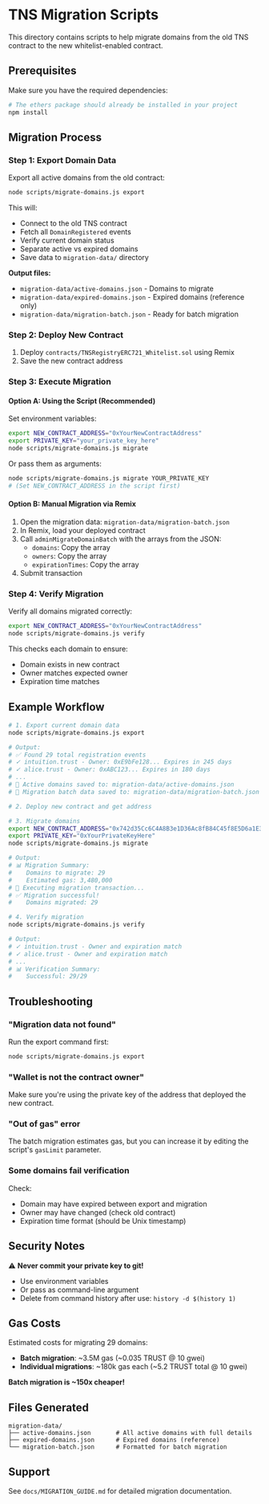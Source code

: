 # TNS Migration Scripts

This directory contains scripts to help migrate domains from the old TNS contract to the new whitelist-enabled contract.

## Prerequisites

Make sure you have the required dependencies:
```bash
# The ethers package should already be installed in your project
npm install
```

## Migration Process

### Step 1: Export Domain Data

Export all active domains from the old contract:

```bash
node scripts/migrate-domains.js export
```

This will:
- Connect to the old TNS contract
- Fetch all `DomainRegistered` events
- Verify current domain status
- Separate active vs expired domains
- Save data to `migration-data/` directory

**Output files:**
- `migration-data/active-domains.json` - Domains to migrate
- `migration-data/expired-domains.json` - Expired domains (reference only)
- `migration-data/migration-batch.json` - Ready for batch migration

### Step 2: Deploy New Contract

1. Deploy `contracts/TNSRegistryERC721_Whitelist.sol` using Remix
2. Save the new contract address

### Step 3: Execute Migration

#### Option A: Using the Script (Recommended)

Set environment variables:
```bash
export NEW_CONTRACT_ADDRESS="0xYourNewContractAddress"
export PRIVATE_KEY="your_private_key_here"
node scripts/migrate-domains.js migrate
```

Or pass them as arguments:
```bash
node scripts/migrate-domains.js migrate YOUR_PRIVATE_KEY
# (Set NEW_CONTRACT_ADDRESS in the script first)
```

#### Option B: Manual Migration via Remix

1. Open the migration data: `migration-data/migration-batch.json`
2. In Remix, load your deployed contract
3. Call `adminMigrateDomainBatch` with the arrays from the JSON:
   - `domains`: Copy the array
   - `owners`: Copy the array
   - `expirationTimes`: Copy the array
4. Submit transaction

### Step 4: Verify Migration

Verify all domains migrated correctly:

```bash
export NEW_CONTRACT_ADDRESS="0xYourNewContractAddress"
node scripts/migrate-domains.js verify
```

This checks each domain to ensure:
- Domain exists in new contract
- Owner matches expected owner
- Expiration time matches

## Example Workflow

```bash
# 1. Export current domain data
node scripts/migrate-domains.js export

# Output:
# ✅ Found 29 total registration events
# ✓ intuition.trust - Owner: 0xE9bFe128... Expires in 245 days
# ✓ alice.trust - Owner: 0xABC123... Expires in 180 days
# ...
# 💾 Active domains saved to: migration-data/active-domains.json
# 💾 Migration batch data saved to: migration-data/migration-batch.json

# 2. Deploy new contract and get address

# 3. Migrate domains
export NEW_CONTRACT_ADDRESS="0x742d35Cc6C4A8B3e1D36Ac8fB84C45f8E5D6a1E3"
export PRIVATE_KEY="0xYourPrivateKeyHere"
node scripts/migrate-domains.js migrate

# Output:
# 📊 Migration Summary:
#    Domains to migrate: 29
#    Estimated gas: 3,480,000
# 🚀 Executing migration transaction...
# ✅ Migration successful!
#    Domains migrated: 29

# 4. Verify migration
node scripts/migrate-domains.js verify

# Output:
# ✓ intuition.trust - Owner and expiration match
# ✓ alice.trust - Owner and expiration match
# ...
# 📊 Verification Summary:
#    Successful: 29/29
```

## Troubleshooting

### "Migration data not found"
Run the export command first:
```bash
node scripts/migrate-domains.js export
```

### "Wallet is not the contract owner"
Make sure you're using the private key of the address that deployed the new contract.

### "Out of gas" error
The batch migration estimates gas, but you can increase it by editing the script's `gasLimit` parameter.

### Some domains fail verification
Check:
- Domain may have expired between export and migration
- Owner may have changed (check old contract)
- Expiration time format (should be Unix timestamp)

## Security Notes

⚠️ **Never commit your private key to git!**

- Use environment variables
- Or pass as command-line argument
- Delete from command history after use: `history -d $(history 1)`

## Gas Costs

Estimated costs for migrating 29 domains:
- **Batch migration**: ~3.5M gas (~0.035 TRUST @ 10 gwei)
- **Individual migrations**: ~180k gas each (~5.2 TRUST total @ 10 gwei)

**Batch migration is ~150x cheaper!**

## Files Generated

```
migration-data/
├── active-domains.json       # All active domains with full details
├── expired-domains.json      # Expired domains (reference)
└── migration-batch.json      # Formatted for batch migration
```

## Support

See `docs/MIGRATION_GUIDE.md` for detailed migration documentation.
